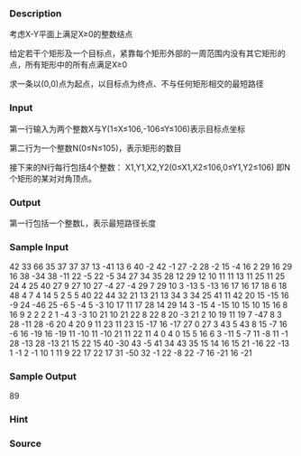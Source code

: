 
### Description
考虑X-Y平面上满足X≥0的整数结点

给定若干个矩形及一个目标点，紧靠每个矩形外部的一周范围内没有其它矩形的点，所有矩形中的所有点满足X≥0

求一条以(0,0)点为起点，以目标点为终点、不与任何矩形相交的最短路径
### Input
第一行输入为两个整数X与Y(1≤X≤106,-106≤Y≤106)表示目标点坐标

第二行为一个整数N(0≤N≤105)，表示矩形的数目

接下来的N行每行包括4个整数：
X1,Y1,X2,Y2(0≤X1,X2≤106,0≤Y1,Y2≤106)
即N个矩形的某对对角顶点。
### Output
第一行包括一个整数L，表示最短路径长度

### Sample Input
42 33
66
35 37 37 37
13 -41 13 6
40 -2 42 -1
27 -2 28 -2
15 -4 16 2
29 16 29 16
38 -34 38 -11
22 -5 22 -5
34 27 34 35
28 12 29 12
10 11 11 13
11 25 11 25
24 4 25 40
27 9 27 10
27 -4 27 -4
29 7 29 10
3 -13 5 -13
16 17 16 17
18 6 18 48
4 7 4 14
5 2 5 5
40 22 44 32
21 13 21 13
34 3 34 25
41 11 42 20
15 -15 16 -9
24 -46 25 -6
5 -4 5 -3
10 17 11 17
28 14 29 14
3 -15 4 -15
10 15 10 15
16 8 16 9
2 2 2 2
1 -4 3 -3
10 21 10 21
22 8 22 8
20 -3 21 2
10 19 11 19
7 -47 8 3
28 -11 28 -6
20 4 20 9
11 23 11 23
15 -17 16 -17
27 0 27 3
43 5 43 8
15 -7 16 -6
16 -19 16 -19
11 -10 11 -10
21 11 22 11
4 0 4 0
15 5 16 6
3 -11 5 -7
11 -8 11 -1
28 -13 28 -13
21 15 22 15
40 -30 43 -5
41 34 43 35
15 14 16 15
21 -16 22 -13
1 -1 2 -1
10 1 11 9
22 17 22 17
31 -50 32 -1
22 -8 22 -7
16 -21 16 -21

### Sample Output
89

### Hint

### Source
